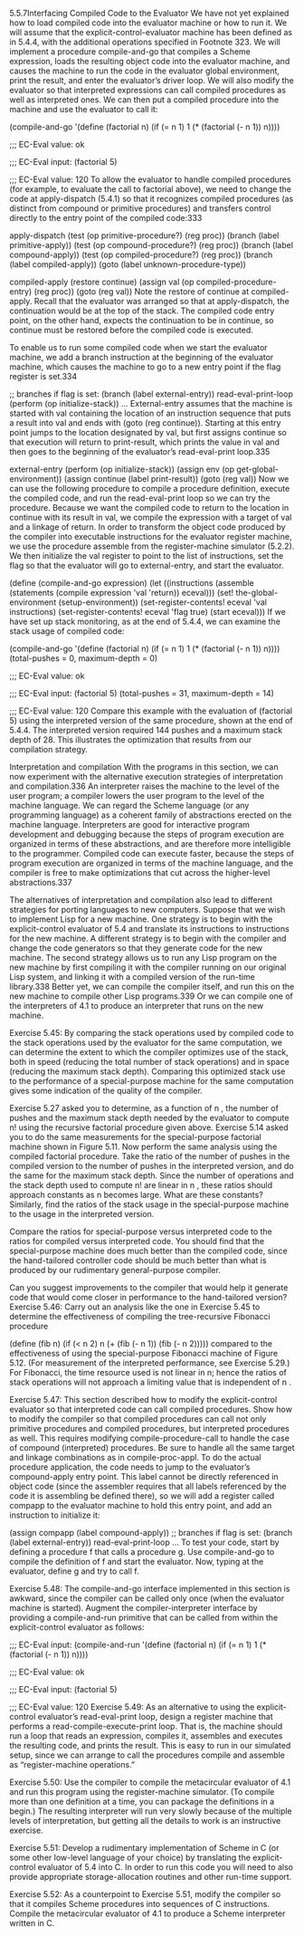 5.5.7Interfacing Compiled Code to the Evaluator
We have not yet explained how to load compiled code into the evaluator machine or how to run it. We will assume that the explicit-control-evaluator machine has been defined as in 5.4.4, with the additional operations specified in Footnote 323. We will implement a procedure compile-and-go that compiles a Scheme expression, loads the resulting object code into the evaluator machine, and causes the machine to run the code in the evaluator global environment, print the result, and enter the evaluator’s driver loop. We will also modify the evaluator so that interpreted expressions can call compiled procedures as well as interpreted ones. We can then put a compiled procedure into the machine and use the evaluator to call it:

(compile-and-go
 '(define (factorial n)
    (if (= n 1)
        1
        (* (factorial (- n 1)) n))))

;;; EC-Eval value:
ok

;;; EC-Eval input:
(factorial 5)

;;; EC-Eval value:
120
To allow the evaluator to handle compiled procedures (for example, to evaluate the call to factorial above), we need to change the code at apply-dispatch (5.4.1) so that it recognizes compiled procedures (as distinct from compound or primitive procedures) and transfers control directly to the entry point of the compiled code:333

apply-dispatch
  (test (op primitive-procedure?) (reg proc))
  (branch (label primitive-apply))
  (test (op compound-procedure?) (reg proc))
  (branch (label compound-apply))
  (test (op compiled-procedure?) (reg proc))
  (branch (label compiled-apply))
  (goto (label unknown-procedure-type))

compiled-apply
  (restore continue)
  (assign val
          (op compiled-procedure-entry)
          (reg proc))
  (goto (reg val))
Note the restore of continue at compiled-apply. Recall that the evaluator was arranged so that at apply-dispatch, the continuation would be at the top of the stack. The compiled code entry point, on the other hand, expects the continuation to be in continue, so continue must be restored before the compiled code is executed.

To enable us to run some compiled code when we start the evaluator machine, we add a branch instruction at the beginning of the evaluator machine, which causes the machine to go to a new entry point if the flag register is set.334

;; branches if flag is set:
(branch (label external-entry)) 
read-eval-print-loop
  (perform (op initialize-stack))
  …
External-entry assumes that the machine is started with val containing the location of an instruction sequence that puts a result into val and ends with (goto (reg continue)). Starting at this entry point jumps to the location designated by val, but first assigns continue so that execution will return to print-result, which prints the value in val and then goes to the beginning of the evaluator’s read-eval-print loop.335

external-entry
  (perform (op initialize-stack))
  (assign env (op get-global-environment))
  (assign continue (label print-result))
  (goto (reg val))
Now we can use the following procedure to compile a procedure definition, execute the compiled code, and run the read-eval-print loop so we can try the procedure. Because we want the compiled code to return to the location in continue with its result in val, we compile the expression with a target of val and a linkage of return. In order to transform the object code produced by the compiler into executable instructions for the evaluator register machine, we use the procedure assemble from the register-machine simulator (5.2.2). We then initialize the val register to point to the list of instructions, set the flag so that the evaluator will go to external-entry, and start the evaluator.

(define (compile-and-go expression)
  (let ((instructions
         (assemble 
          (statements
           (compile 
            expression 'val 'return))
          eceval)))
    (set! the-global-environment
          (setup-environment))
    (set-register-contents! 
     eceval 'val instructions)
    (set-register-contents! 
     eceval 'flag true)
    (start eceval)))
If we have set up stack monitoring, as at the end of 5.4.4, we can examine the stack usage of compiled code:

(compile-and-go
 '(define (factorial n)
    (if (= n 1)
        1
        (* (factorial (- n 1)) n))))
(total-pushes = 0, maximum-depth = 0)

;;; EC-Eval value:
ok

;;; EC-Eval input:
(factorial 5)
(total-pushes = 31, maximum-depth = 14)

;;; EC-Eval value:
120
Compare this example with the evaluation of (factorial 5) using the interpreted version of the same procedure, shown at the end of 5.4.4. The interpreted version required 144 pushes and a maximum stack depth of 28. This illustrates the optimization that results from our compilation strategy.

Interpretation and compilation
With the programs in this section, we can now experiment with the alternative execution strategies of interpretation and compilation.336 An interpreter raises the machine to the level of the user program; a compiler lowers the user program to the level of the machine language. We can regard the Scheme language (or any programming language) as a coherent family of abstractions erected on the machine language. Interpreters are good for interactive program development and debugging because the steps of program execution are organized in terms of these abstractions, and are therefore more intelligible to the programmer. Compiled code can execute faster, because the steps of program execution are organized in terms of the machine language, and the compiler is free to make optimizations that cut across the higher-level abstractions.337

The alternatives of interpretation and compilation also lead to different strategies for porting languages to new computers. Suppose that we wish to implement Lisp for a new machine. One strategy is to begin with the explicit-control evaluator of 5.4 and translate its instructions to instructions for the new machine. A different strategy is to begin with the compiler and change the code generators so that they generate code for the new machine. The second strategy allows us to run any Lisp program on the new machine by first compiling it with the compiler running on our original Lisp system, and linking it with a compiled version of the run-time library.338 Better yet, we can compile the compiler itself, and run this on the new machine to compile other Lisp programs.339 Or we can compile one of the interpreters of 4.1 to produce an interpreter that runs on the new machine.

Exercise 5.45: By comparing the stack operations used by compiled code to the stack operations used by the evaluator for the same computation, we can determine the extent to which the compiler optimizes use of the stack, both in speed (reducing the total number of stack operations) and in space (reducing the maximum stack depth). Comparing this optimized stack use to the performance of a special-purpose machine for the same computation gives some indication of the quality of the compiler.

Exercise 5.27 asked you to determine, as a function of n
, the number of pushes and the maximum stack depth needed by the evaluator to compute n!
 using the recursive factorial procedure given above. Exercise 5.14 asked you to do the same measurements for the special-purpose factorial machine shown in Figure 5.11. Now perform the same analysis using the compiled factorial procedure.
Take the ratio of the number of pushes in the compiled version to the number of pushes in the interpreted version, and do the same for the maximum stack depth. Since the number of operations and the stack depth used to compute n!
 are linear in n
, these ratios should approach constants as n
 becomes large. What are these constants? Similarly, find the ratios of the stack usage in the special-purpose machine to the usage in the interpreted version.

Compare the ratios for special-purpose versus interpreted code to the ratios for compiled versus interpreted code. You should find that the special-purpose machine does much better than the compiled code, since the hand-tailored controller code should be much better than what is produced by our rudimentary general-purpose compiler.

Can you suggest improvements to the compiler that would help it generate code that would come closer in performance to the hand-tailored version?
Exercise 5.46: Carry out an analysis like the one in Exercise 5.45 to determine the effectiveness of compiling the tree-recursive Fibonacci procedure

(define (fib n)
  (if (< n 2)
      n
      (+ (fib (- n 1)) (fib (- n 2)))))
compared to the effectiveness of using the special-purpose Fibonacci machine of Figure 5.12. (For measurement of the interpreted performance, see Exercise 5.29.) For Fibonacci, the time resource used is not linear in n;
 hence the ratios of stack operations will not approach a limiting value that is independent of n
.

Exercise 5.47: This section described how to modify the explicit-control evaluator so that interpreted code can call compiled procedures. Show how to modify the compiler so that compiled procedures can call not only primitive procedures and compiled procedures, but interpreted procedures as well. This requires modifying compile-procedure-call to handle the case of compound (interpreted) procedures. Be sure to handle all the same target and linkage combinations as in compile-proc-appl. To do the actual procedure application, the code needs to jump to the evaluator’s compound-apply entry point. This label cannot be directly referenced in object code (since the assembler requires that all labels referenced by the code it is assembling be defined there), so we will add a register called compapp to the evaluator machine to hold this entry point, and add an instruction to initialize it:

  (assign compapp (label compound-apply))
  ;; branches if flag is set:
  (branch (label external-entry))
read-eval-print-loop …
To test your code, start by defining a procedure f that calls a procedure g. Use compile-and-go to compile the definition of f and start the evaluator. Now, typing at the evaluator, define g and try to call f.

Exercise 5.48: The compile-and-go interface implemented in this section is awkward, since the compiler can be called only once (when the evaluator machine is started). Augment the compiler-interpreter interface by providing a compile-and-run primitive that can be called from within the explicit-control evaluator as follows:

;;; EC-Eval input:
(compile-and-run
 '(define (factorial n)
    (if (= n 1)
        1
        (* (factorial (- n 1)) n))))

;;; EC-Eval value:
ok

;;; EC-Eval input:
(factorial 5)

;;; EC-Eval value:
120
Exercise 5.49: As an alternative to using the explicit-control evaluator’s read-eval-print loop, design a register machine that performs a read-compile-execute-print loop. That is, the machine should run a loop that reads an expression, compiles it, assembles and executes the resulting code, and prints the result. This is easy to run in our simulated setup, since we can arrange to call the procedures compile and assemble as “register-machine operations.”

Exercise 5.50: Use the compiler to compile the metacircular evaluator of 4.1 and run this program using the register-machine simulator. (To compile more than one definition at a time, you can package the definitions in a begin.) The resulting interpreter will run very slowly because of the multiple levels of interpretation, but getting all the details to work is an instructive exercise.

Exercise 5.51: Develop a rudimentary implementation of Scheme in C (or some other low-level language of your choice) by translating the explicit-control evaluator of 5.4 into C. In order to run this code you will need to also provide appropriate storage-allocation routines and other run-time support.

Exercise 5.52: As a counterpoint to Exercise 5.51, modify the compiler so that it compiles Scheme procedures into sequences of C instructions. Compile the metacircular evaluator of 4.1 to produce a Scheme interpreter written in C.